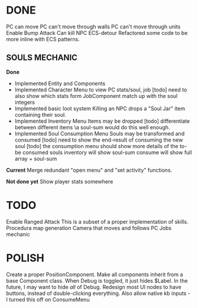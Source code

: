 # DONE
PC can move
    PC can't move through walls
    PC can't move through units
Enable Bump Attack
    Can kill NPC
ECS-detour
    Refactored some code to be more inline with ECS patterns.

## SOULS MECHANIC
__Done__
- Implemented Entity and Components
- Implemented Character Menu to view PC stats/soul, job
    [todo] need to also show which stats form JobComponent match up with the soul integers
- Implemented basic loot system
    Killing an NPC drops a "Soul Jar" item containing their soul.
- Implemented Inventory Menu
    Items may be dropped
    [todo] differentiate between different items \\a soul-sum would do this well enough.
- Implemented Soul Consumption Menu
    Souls may be transformed and consumed
    [todo] need to show the end-result of consuming the new soul
    [todo] the consumption menu should show more details of the to-be consumed souls
                inventory will show soul-sum
                consume will show full array + soul-sum


__Current__
Merge redundant "open menu" and "set activity" functions.


__Not done yet__
Show player stats somewhere

# TODO
Enable Ranged Attack
    This is a subset of a proper implementation of skills.
Procedura map generation
Camera that moves and follows PC
Jobs mechanic

# POLISH
Create a proper PositionComponent.
Make all components inherit from a base Component class.
When Debug is toggled, it just hides $Label. In the future, I may want to hide _all_ of Debug. 
Redesign most UI nodes to have buttons, instead of double-clicking everything.
    Also allow native kb inputs - I turned this off on ConsumeMenu